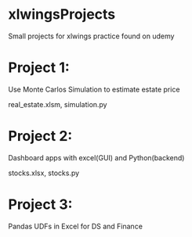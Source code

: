 # xlwingsProjects
Small projects for xlwings practice found on udemy


# Project 1:
Use Monte Carlos Simulation to estimate estate price

real_estate.xlsm, simulation.py

# Project 2:
Dashboard apps with excel(GUI) and Python(backend)

stocks.xlsx, stocks.py

# Project 3:
Pandas UDFs in Excel for DS and Finance
